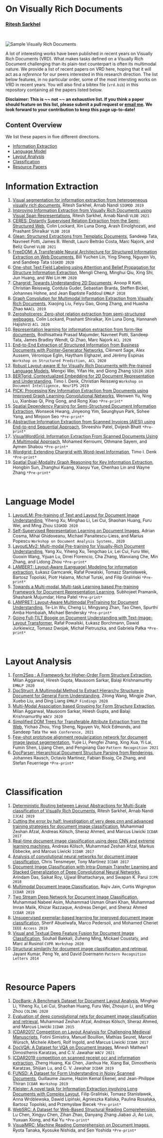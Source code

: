 # On Visually Rich Documents

### [Ritesh Sarkhel](https://sarkhelritesh.github.io/)

<br/>

![Sample Visually Rich Documents](https://github.com/sarkhelritesh/vrd_resource/blob/main/github_vrd_example.jpg?raw=true "Sample Visually Rich Documents")

A lot of interesting works have been published in recent years on Visually Rich Documents (VRD). What makes tasks defined on a Visually Rich Document challenging than its plain-text counterpart is often its multimodal nature. We provide a list of recent papers on VRD here, hoping that it will act as a *reference* for our peers interested in this research direction. The list below features, in no particular order, some of the most intersting works on VRD in recent years. You will also find a bibtex file (```vrd.bib```) in this repository containing all the papers listed below.   

**Disclaimer: This is ~~ not ~~ an exhaustive list. If you think a paper should feature on this list, please submit a pull request or [email me](mailto:sarkhel.5@osu.edu). We look forward to your contribution to keep this page up-to-date!**

## Content Overview

We list these papers in five different directions. 

- [Information Extraction](#information-extraction)
- [Language Model](#language-model)
- [Layout Analysis](#layout-analysis)
- [Classification](#document-classification)
- [Resource Papers](#resource-papers)


# Information Extraction

1. [Visual segmentation for information extraction from heterogeneous visually rich documents](https://dl.acm.org/doi/pdf/10.1145/3299869.3319867), Ritesh Sarkhel, Arnab Nandi  ```SIGMOD 2019``` 
2. [Improving Information Extraction from Visually Rich Documents using Visual Span Representations](https://dl.acm.org/doi/pdf/10.14778/3446095.3446104?casa_token=x-0X2vM1zRIAAAAA:YKowVCGnvgjZ7SjDkXmz7W5zlcay75SHl8VrwDZGrTZmeolGvfqNUwJU5hYOr22G0-vn80qHH185S74), Ritesh Sarkhel, Arnab Nandi  ```VLDB 2021``` 
3. [CERES: Distantly Supervised Relation Extraction from the Semi-Structured Web](http://www.vldb.org/pvldb/vol11/p1084-lockard.pdf), Colin Lockard, Xin Luna Dong, Arash Einolghozati, and Prashant Shiralkar  ```VLDB 2018``` 
4. [Glean: Structured Extractions from Templatic Documents](http://www.vldb.org/pvldb/vol14/p997-tata.pdf), Sandeep Tata, Navneet Potti, James B. Wendt, Lauro Beltrão Costa, Marc Najork, and Beliz Gunel  ```VLDB 2021``` 
5. [FreeDOM: A Transferable Neural Architecture for Structured Information Extraction on Web Documents](https://dl.acm.org/doi/pdf/10.1145/3394486.3403153), Bill Yuchen Lin, Ying Sheng, Nguyen Vo, and Sandeep Tata  ```SIGKDD 2020``` 
6. [One-shot Text Field Labeling using Attention and Belief Propagation for Structure Information Extraction](https://dl.acm.org/doi/pdf/10.1145/3394171.3413511), Mengli Cheng, Minghui Qiu, Xing Shi, Jun Huang, and Wei Lin  ```MM 2020```
7. [Chargrid: Towards Understanding 2D Documents](https://www.aclweb.org/anthology/D18-1476.pdf/), Anoop R Katti, Christian Reisswig, Cordula Guder, Sebastian Brarda, Steffen Bickel, Johannes Hohne, and Jean Baptiste Faddoul  ```EMNLP 2018``` 
8. [Graph Convolution for Multimodal Information Extraction from Visually Rich Documents](https://www.aclweb.org/anthology/N19-2005.pdf), Xiaojing Liu, Feiyu Gao, Qiong Zhang, and Huasha Zhao  ```NAACL 2019```
9. [Zeroshotceres: Zero-shot relation extraction from semi-structured webpages](https://www.aclweb.org/anthology/2020.acl-main.721.pdf), Colin Lockard, Prashant Shiralkar, Xin Luna Dong, Hannaneh Hajishirzi  ```ACL 2020```
10. [Representation learning for information extraction from form-like documents](https://www.aclweb.org/anthology/2020.acl-main.580.pdf), Bodhisattwa Prasad Majumder, Navneet Potti, Sandeep Tata, James Bradley Wendt, Qi Zhao, Marc Najork  ```ACL 2020```
11. [End-to-End Extraction of Structured Information from Business Documents with Pointer-Generator Networks](https://www.aclweb.org/anthology/2020.spnlp-1.6.pdf), Clément Sage, Alex Aussem, Véronique Eglin, Haytham Elghazel, and Jérémy Espinas  ```Workshop on Structured Prediction, ACL 2020``` 
12. [Robust Layout-aware IE for Visually Rich Documents with Pre-trained Language Models](https://dl.acm.org/doi/pdf/10.1145/3397271.3401442?casa_token=U2oKgMPm_AoAAAAA:AOSntcj2iIExwYnjGIpRQOjE8e2VAWBo_-_EHGdUkHDqUZoKtAHmg4gdXbOJpQBDpBQh5SYzyRQjRlU), Mengxi Wei, Yifan He, and Qiong Zhang  ```SIGIR 2020```
13. [BERTgrid: Contextualized Embedding for 2D Document Representation and Understanding](https://openreview.net/pdf?id=H1gsGaq9US), Timo I. Denk, Christian Reisswig  ```Workshop on Document Intelligence, NeurIPS 2019``` 
14. [PICK: Processing Key Information Extraction from Documents using Improved Graph Learning-Convolutional Networks](https://arxiv.org/pdf/2004.07464.pdf), Wenwen Yu, Ning Lu, Xianbiao Qi, Ping Gong, and Rong Xiao  ```*Pre-print*``` 
15. [Spatial Dependency Parsing for Semi-Structured Document Information Extraction](https://arxiv.org/pdf/2005.00642.pdf), Wonseok Hwang, Jinyeong Yim, Seunghyun Park, Sohee Yang, and Minjoon Seo  ```*Pre-print*```
16. [Abstractive Information Extraction from Scanned Invoices (AIESI) using End-to-end Sequential Approach](https://arxiv.org/abs/2009.05728), Shreeshiv Patel, Dvijesh Bhatt  ```*Pre-print*```
17. [VisualWordGrid: Information Extraction From Scanned Documents Using A Multimodal Approach](https://arxiv.org/pdf/2010.02358.pdf), Mohamed Kerroumi, Othmane Sayem, and Aymen Shabou  ```*Pre-print*``` 
18. [Wordgrid: Extending Chargrid with Word-level Information](https://www.researchgate.net/profile/Timo-Denk/publication/335715433_Wordgrid_Extending_Chargrid_with_Word-level_Information/links/5d77604c92851cacdb2e0858/Wordgrid-Extending-Chargrid-with-Word-level-Information.pdf), Timo I. Denk  ```*Pre-print*``` 
19. [Spatial Dual-Modality Graph Reasoning for Key Information Extraction](https://arxiv.org/pdf/2103.14470.pdf), Hongbin Sun, Zhanghui Kuang, Xiaoyu Yue, Chenhao Lin and Wayne Zhang ```*Pre-print*```

<br/>

# Language Model

1. [LayoutLM: Pre-training of Text and Layout for Document Image Understanding](https://dl.acm.org/doi/abs/10.1145/3394486.3403172), Yiheng Xu, Minghao Li, Lei Cui, Shaohan Huang, Furu Wei, and Ming Zhou ```SIGKDD 2020```
2.  [Self-Supervised Representation Learning on Document Images](https://arxiv.org/pdf/2004.10605.pdf), Adrian Cosma, Mihai Ghidoveanu, Michael Panaitescu-Liess, and Marius Popescu ```Workshop on Document Analysis Systems, 2020```
3. [LayoutLMv2: Multi-modal Pre-training for Visually-Rich Document Understanding](https://arxiv.org/pdf/2012.14740.pdf), Yang Xu, Yiheng Xu, Tengchao Lv, Lei Cui, Furu Wei, Guoxin Wang, Yijuan Lu, Dinei Florencio, Cha Zhang, Wanxiang Che, Min Zhang, and Lidong Zhou  ```*Pre-print*```
4. [LAMBERT: Layout-Aware (Language) Modeling for information extraction](https://arxiv.org/pdf/2002.08087.pdf), Łukasz Garncarek, Rafał Powalski, Tomasz Stanisławek, Bartosz Topolski, Piotr Halama, Michał Turski, and Filip Graliński  ```*Pre-print*```
5. [Towards a Multi-modal, Multi-task Learning based Pre-training Framework for Document Representation Learning](https://arxiv.org/pdf/2009.14457), Subhojeet Pramanik, Shashank Mujumdar, Hima Patel  ```*Pre-print*```
6. [LAMPRET: Layout-Aware Multimodal PreTraining for Document Understanding](https://arxiv.org/pdf/2104.08405.pdf), Te-Lin Wu, Cheng Li, Mingyang Zhan, Tao Chen, Spurthi Amba Hombaiah, Michael Bendersky  ```*Pre-print*```
7. [Going Full-TILT Boogie on Document Understanding with Text-Image-Layout Transformer](https://arxiv.org/pdf/2102.09550.pdf), Rafał Powalski, Łukasz Borchmann, Dawid Jurkiewicz, Tomasz Dwojak, Michał Pietruszka, and Gabriela Pałka  ```*Pre-print*```

<br/>

# Layout Analysis

1. [Form2Seq : A Framework for Higher-Order Form Structure Extraction](https://www.aclweb.org/anthology/2020.emnlp-main.314.pdf), Milan Aggarwal, Hiresh Gupta, Mausoom Sarkar, Balaji Krishnamurthy ```EMNLP 2020``` 
2. [DocStruct: A Multimodal Method to Extract Hierarchy Structure in Document for General Form Understanding](https://www.aclweb.org/anthology/2020.findings-emnlp.80.pdf), Zilong Wang, Mingjie Zhan, Xuebo Liu, and Ding Liang  ```EMNLP Findings 2020``` 
3. [Multi-Modal Association based Grouping for Form Structure Extraction](https://openaccess.thecvf.com/content_WACV_2020/papers/Aggarwal_Multi-Modal_Association_based_Grouping_for_Form_Structure_Extraction_WACV_2020_paper.pdf), Milan Aggarwal, Mausoom Sarkar, Hiresh Gupta, and Balaji Krishnamurthy ```WACV 2020``` 
4. [Simplified DOM Trees for Transferable Attribute Extraction from the Web](https://arxiv.org/pdf/2101.02415), Yichao Zhou, Ying Sheng, Nguyen Vo, Nick Edmonds, and Sandeep Tata  ```The Web Conference, 2021```
5. [Few-shot prototype alignment regularization network for document image layout segementation](https://www.sciencedirect.com/science/article/pii/S0031320321000698?casa_token=uVU_XJ_PiRMAAAAA:YWsrBPcRROXebLkjl04a1uNnWZxwJmTEOF8woqF9Td5KIhjgOIgLpV0Hlv18jEZF1S7fmegLZYjk), Yujie Li, Pengfei Zhang, Xing Xua, Yi Lai, Fumin Shen, Lijiang Chen, and Pengxiang Gao ```Pattern Recognition 2021```
6. [DocParser: Hierarchical Document Structure Parsing from Renderings](https://arxiv.org/pdf/1911.01702.pdf), Johannes Rausch, Octavio Martinez, Fabian Bissig,
Ce Zhang, and Stefan Feuerriege ```*Pre-print*```

<br/>

# Classification

1. [Deterministic Routing between Layout Abstractions for Multi-Scale classification of Visually Rich Documents](https://www.ijcai.org/Proceedings/2019/0466.pdf), Ritesh Sarkhel, Arnab Nandi  ```IJCAI 2019``` 
2. [Cutting the error by half: Investigation of very deep cnn and advanced training strategies for document image classification](https://ieeexplore.ieee.org/document/8270080), Muhammad Zeshan Afzal, Andreas Kölsch, Sheraz Ahmed, and Marcus Liwicki  ```ICDAR 2017``` 
3. [Real-time document image classification using deep CNN and extreme learning machines](https://ieeexplore.ieee.org/document/8270148), Andreas Kölsch, Muhammad Zeshan Afzal, Markus Ebbecke, and Marcus Liwicki ```ICDAR 2017``` 
4. [Analysis of convolutional neural networks for document image classification](https://ieeexplore.ieee.org/document/8270002), Chris Tensmeyer, Tony Martinez  ```ICDAR 2017```
5.  [Document Image Classification with Intra-Domain Transfer Learning and Stacked Generalization of Deep Convolutional Neural Networks](https://ieeexplore.ieee.org/document/8545630), Arindam Das, Saikat Roy, Ujjwal Bhattacharya, and Swapan K. Parui  ```ICPR 2018```
6. [Multimodal Document Image Classification](https://ieeexplore.ieee.org/document/8977998), Rajiv Jain, Curtis Wigington  ```ICDAR 2019```
7. [Two Stream Deep Network for Document Image Classification](https://ieeexplore.ieee.org/document/8978000), Muhammad Nabeel Asim, Muhammad Usman Ghani Khan, Muhammad Imran Malik, Khizar Razzaque, Andreas Dengel, and Sheraz Ahmed ```ICDAR 2019```
8. [Unsupervised exemplar-based learning for improved document image classification](https://ieeexplore.ieee.org/iel7/6287639/8600701/08843852.pdf), Sherif Abuelwafa, Marco Pedersoli, and Mohamed Cheriet ```IEEE Access 2019```
9. [Visual and Textual Deep Feature Fusion for Document Image Classification](https://openaccess.thecvf.com/content_CVPRW_2020/papers/w34/Bakkali_Visual_and_Textual_Deep_Feature_Fusion_for_Document_Image_Classification_CVPRW_2020_paper.pdf), Souhail Bakkali, Zuheng Ming, Mickael Coustaty, and Marc al Rusinol ```CVPR Workshop 2020```
10. [Structural similarity for document image classification and retrieval](https://www.sciencedirect.com/science/article/pii/S0167865513004224?casa_token=S_v8V3Ad8_sAAAAA:w7K-TImQVxvilo8QbK1kf0Jr4iggP5YVZfoB9dpWYcBGl53LXiL9Zynmi4uVp13gD-jxuJLySD_f), Jayant Kumar, Peng Ye, and David Doermann ```Pattern Recognition Letters 2014```

<br/>

# Resource Papers

1. [DocBank: A Benchmark Dataset for Document Layout Analysis](https://www.aclweb.org/anthology/2020.coling-main.82.pdf), Minghao Li, Yiheng Xu, Lei Cui, Shaohan Huang, Furu Wei, Zhoujun Li, and Ming Zhou  ```COLING 2020```
2. [Evaluation of deep convolutional nets for document image classification and retrieval](https://ieeexplore.ieee.org/iel7/7321714/7333702/07333910.pdf?casa_token=ghPOsBUaz5gAAAAA:hn5TYNmd9mQimKG5Uhsp87DXBZlvYFnjE5OWJhmqSppKZ-GOWQVAMzGU8xEZxBSbeM9Ak54hI1g), Muhammad Zeshan Afzal, Andreas Kölsch, Sheraz Ahmed, and Marcus Liwicki ```ICDAR 2015```
3. [ICDAR2017 Competition on Layout Analysis for Challenging Medieval Manuscripts](https://ieeexplore.ieee.org/document/8270154), Fotini Simistira, Manuel Bouillon, Mathias Seuret, Marcel Würsch, Michele Alberti, Rolf Ingold, and Marcus Liwicki ```ICDAR 2017```
4. [DocVQA: A Dataset for VQA on Document Images](https://openaccess.thecvf.com/content/WACV2021/papers/Mathew_DocVQA_A_Dataset_for_VQA_on_Document_Images_WACV_2021_paper.pdf), Minesh Mathew1 Dimosthenis Karatzas, and C.V. Jawahar ```WACV 2021```
5. [ICDAR2019 competition on scanned receipt ocr and information extraction](https://ieeexplore.ieee.org/iel7/8961318/8977948/08977955.pdf?casa_token=VZyP-jSdoxEAAAAA:_MwdC_TF05d6LjGhTjj8BpTOidioxoW4AC7m6MMpaDDTvlFEYD3OTjc93KcQbNNUZyk14ai_bCk), Zheng Huang, Kai Chen, Jianhua He, Xiang Bai, Dimosthenis Karatzas, Shijian Lu, and C. V. Jawahar ```ICDAR 2019```
6. [FUNSD: A Dataset for Form Understanding in Noisy Scanned Documents](https://ieeexplore.ieee.org/document/8892998), Guillaume Jaume, Hazim Kemal Ekenel, and Jean-Philippe Thiran  ```ICDAR Workshop 2019```
7. [Kleister: A novel task for Information Extraction involving Long Documents with Complex Layout](https://arxiv.org/pdf/2003.02356.pdf), Filip Graliński, Tomasz Stanisławek, Anna Wróblewska, Dawid Lipiński, Agnieszka Kaliska, Paulina Rosalska, Bartosz Topolski, and Przemysław Biecek  ```*Pre-print*```
8. [WebSRC: A Dataset for Web-Based Structural Reading Comprehension](https://arxiv.org/pdf/2101.09465), Lu Chen, Xingyu Chen, Zihan Zhao, Danyang Zhang
Jiabao Ji, Ao Luo, Yuxuan Xiong, and Kai Yu  ```*Pre-print*```
9. [VisualMRC: Machine Reading Comprehension on Document Images](https://arxiv.org/pdf/2101.11272.pdf), Ryota Tanaka, Kyosuke Nishida, and Sen Yoshida  ```*Pre-print*```

